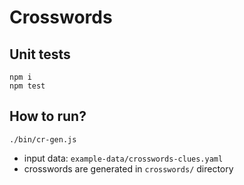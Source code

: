 # Crosswords

## Unit tests

```
npm i
npm test
```

## How to run?

```
./bin/cr-gen.js
```

* input data: `example-data/crosswords-clues.yaml`
* crosswords are generated in `crosswords/` directory
